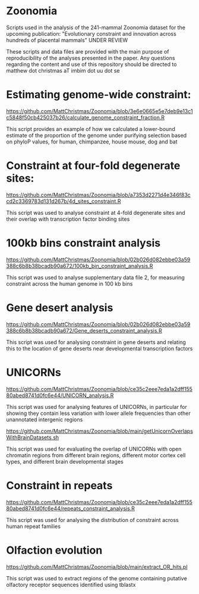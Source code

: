 # Zoonomia
Scripts used in the analysis of the 241-mammal Zoonomia dataset for the upcoming publication: "Evolutionary constraint and innovation across hundreds of placental mammals" UNDER REVIEW

These scripts and data files are provided with the main purpose of reproducibility of the analyses presented in the paper. Any questions regarding the content and use of this repository should be directed to matthew dot christmas aT imbim dot uu dot se

# Estimating genome-wide constraint:
https://github.com/MattChristmas/Zoonomia/blob/3e6e0665e5e7deb9e13c1c5848f50cb425037b26/calculate_genome_constraint_fraction.R

This script provides an example of how we calculated a lower-bound estimate of the proportion of the genome under purifying selection based on phyloP values, for human, chimpanzee, house mouse, dog and bat

# Constraint at four-fold degenerate sites:
https://github.com/MattChristmas/Zoonomia/blob/a7353d2271d4e346f83ccd2c3369783d131d267b/4d_sites_constraint.R

This script was used to analyse constraint at 4-fold degenerate sites and their overlap with transcription factor binding sites

# 100kb bins constraint analysis
https://github.com/MattChristmas/Zoonomia/blob/02b026d082ebbe03a59388c6b8b38bcadb90a672/100kb_bin_constraint_analysis.R

This script was used to analyse supplementary data file 2, for measuring constraint across the human genome in 100 kb bins

# Gene desert analysis
https://github.com/MattChristmas/Zoonomia/blob/02b026d082ebbe03a59388c6b8b38bcadb90a672/Gene_deserts_constraint_analysis.R

This script was used for analysing constraint in gene deserts and relating this to the location of gene deserts near developmental transcription factors

# UNICORNs
https://github.com/MattChristmas/Zoonomia/blob/ce35c2eee7eda1a2dff15580abed8741d0fc6e44/UNICORN_analysis.R

This script was used for analysing features of UNICORNs, in particular for showing they contain less variation with lower allele frequencies than other unannotated intergenic regions

https://github.com/MattChristmas/Zoonomia/blob/main/getUnicornOverlapsWithBrainDatasets.sh

This script was used for evaluating the overlap of UNICORNs with open chromatin regions from different brain regions, different motor cortex cell types, and different brain developmental stages

# Constraint in repeats
https://github.com/MattChristmas/Zoonomia/blob/ce35c2eee7eda1a2dff15580abed8741d0fc6e44/repeats_constraint_analysis.R

This script was used for analysing the distribution of constraint across human repeat families

# Olfaction evolution
https://github.com/MattChristmas/Zoonomia/blob/main/extract_OR_hits.pl

This script was used to extract regions of the genome containing putative olfactory receptor sequences identified using tblastx
